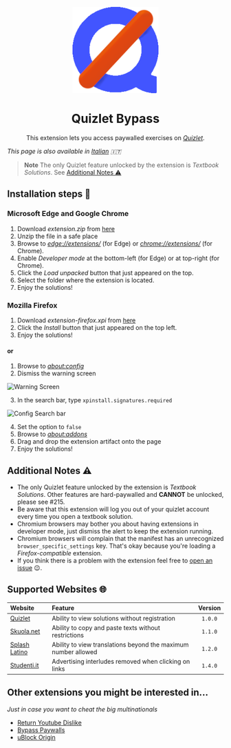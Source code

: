<p align="center">
  <img width="200" src="public/icons/logo-192.png" alt="Quizlet Bypass logo">
</p>
<h1 align="center">
  Quizlet Bypass
</h1>
<p align="center">
  This extension lets you access paywalled exercises on <a href="htps://quizlet.com/"><i>Quizlet</i></a>.
</p>

_This page is also available in <a href="./README.it.md">Italian</a> 🇮🇹_

> **Note** The only Quizlet feature unlocked by the extension is _Textbook Solutions_. See [Additional Notes ⚠️](#additional-notes-%EF%B8%8F)

## Installation steps 📲
### Microsoft Edge and Google Chrome
1. Download _extension.zip_ from [here](https://github.com/rospino74/Quizlet-Bypass/releases/latest/download/extension.zip)
2. Unzip the file in a safe place
3. Browse to _[edge://extensions/](edge://extensions/)_ (for Edge) or _[chrome://extensions/](chrome://extensions/)_ (for Chrome).
4. Enable _Developer mode_ at the bottom-left (for Edge) or at top-right (for Chrome).
5. Click the _Load unpacked_ button that just appeared on the top.
6. Select the folder where the extension is located.
7. Enjoy the solutions!

### Mozilla Firefox
1. Download _extension-firefox.xpi_ from [here](https://github.com/rospino74/Quizlet-Bypass/releases/latest/download/extension-firefox.xpi)
2. Click the _Install_ button that just appeared on the top left.
3. Enjoy the solutions!

#### or

1. Browse to _[about:config](about:config)_
2. Dismiss the warning screen

![Warning Screen](https://sqleoni.altervista.org/file/png/about-config-warning.png)

3. In the search bar, type `xpinstall.signatures.required`

![Config Search bar](https://sqleoni.altervista.org/file/png/about-config-search.png)

4. Set the option to `false`
5. Browse to _[about:addons](about:addons)_
6. Drag and drop the extension artifact onto the page
7. Enjoy the solutions!

## Additional Notes ⚠️
* The only Quizlet feature unlocked by the extension is _Textbook Solutions_. Other features are hard-paywalled and **CANNOT** be unlocked, please see #215.
* Be aware that this extension will log you out of your quizlet account every time you open a textbook solution.
* Chromium browsers may bother you about having extensions in developer mode, just dismiss the alert to keep the extension running.
* Chromium browsers will complain that the manifest has an unrecognized `browser_specific_settings` key. That's okay because you're loading a _Firefox-compatible_ extension.
* If you think there is a problem with the extension feel free to [open an issue](https://github.com/rospino74/Quizlet-Bypass/issues/new/choose) 😉.

## Supported Websites 🌐
| Website | Feature | Version |
|:---|:---| :---: |
| [Quizlet](https://quizlet.com/) | Ability to view solutions without registration | `1.0.0` |
| [Skuola.net](https://skuola.net/) | Ability to copy and paste texts without restrictions | `1.1.0` |
| [Splash Latino](https://latin.it/) | Ability to view translations beyond the maximum number allowed | `1.2.0` |
| [Studenti.it](https://www.studenti.it/) | Advertising interludes removed when clicking on links | `1.4.0` |

## Other extensions you might be interested in...
_Just in case you want to cheat the big multinationals_
* [Return Youtube Dislike](https://github.com/Anarios/return-youtube-dislike)
* [Bypass Paywalls](https://github.com/iamadamdev/bypass-paywalls-chrome)
* [uBlock Origin](https://github.com/gorhill/uBlock)
